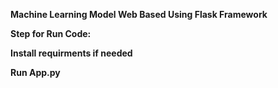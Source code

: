 <b>Machine Learning Model Web Based Using Flask Framework<b>

Step for Run Code:

Install requirments if needed

Run App.py
